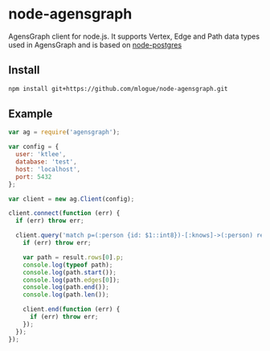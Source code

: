 # node-agensgraph
AgensGraph client for node.js. It supports Vertex, Edge and Path data types used in AgensGraph and is based on [node-postgres](https://github.com/brianc/node-postgres)

## Install

```sh
npm install git+https://github.com/mlogue/node-agensgraph.git
```

## Example

```js
var ag = require('agensgraph');

var config = {
  user: 'ktlee',
  database: 'test',
  host: 'localhost',
  port: 5432
};

var client = new ag.Client(config);

client.connect(function (err) {
  if (err) throw err;

  client.query('match p=(:person {id: $1::int8})-[:knows]->(:person) return p', [933], function (err, result) {
    if (err) throw err;

    var path = result.rows[0].p;
    console.log(typeof path);
    console.log(path.start());
    console.log(path.edges[0]);
    console.log(path.end());
    console.log(path.len());

    client.end(function (err) {
      if (err) throw err;
    });
  });
});
```
